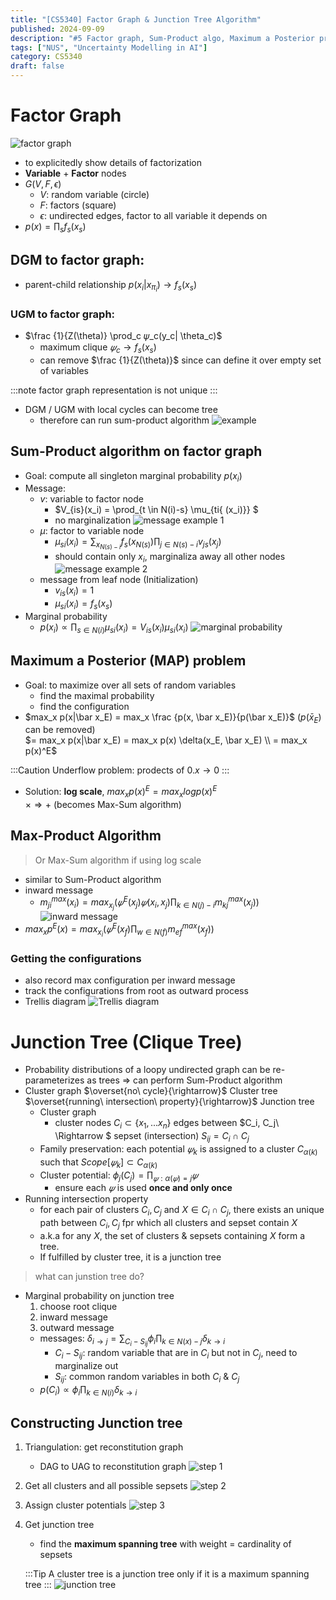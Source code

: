```yaml
---
title: "[CS5340] Factor Graph & Junction Tree Algorithm"
published: 2024-09-09
description: "#5 Factor graph, Sum-Product algo, Maximum a Posterior problem, Junction tree"
tags: ["NUS", "Uncertainty Modelling in AI"]
category: CS5340
draft: false
---
```


# Factor Graph
![factor graph](factor_graph.png)
- to explicitedly show details of factorization
- **Variable** + **Factor** nodes
- $G(V, F, \epsilon)$
    - $V$: random variable (circle)
    - $F$: factors (square)
    - $\epsilon$: undirected edges, factor to all variable it depends on
- $p(x) = \prod_s f_s(x_s)$

## DGM to factor graph:
- parent-child relationship $p(x_i|x_{\pi_i}) \rightarrow f_s(x_s)$

### UGM to factor graph: 
- $\frac {1}{Z(\theta)} \prod_c 𝜓_c(y_c| \theta_c)$
    - maximum clique $𝜓_c \rightarrow f_s(x_s)$
    - can remove $\frac {1}{Z(\theta)}$ since can define it over empty set of variables

:::note
factor graph representation is not unique
:::
- DGM / UGM with local cycles can become tree
    - therefore can run sum-product algorithm
    ![example](example.png)

## Sum-Product algorithm on factor graph
- Goal: compute all singleton marginal probability $p(x_i)$
- Message:
    - $v$: variable to factor node
        - $V_{is}(x_i) = \prod_{t \in N(i)-s} \mu_{ti{ (x_i)}} $
        - no marginalization
        ![message example 1](message_example_1.png)
    - $\mu$: factor to variable node
        - $\mu_{si}(x_i) = \sum_{x_{N(s)-i}} f_s(x_{N(s)}) \prod_{j \in N(s)-i} v_{js}(x_j)$
        - should contain only $x_i$, marginaliza away all other nodes
        ![message example 2](message_example_2.png)
    - message from leaf node (Initialization)
        - $v_{is}(x_i)=1$
        - $\mu_{si}(x_i) = f_s(x_s)$
- Marginal probability
    - $p(x_i) \propto \prod_{s \in N(i)} \mu_{si}(x_i) = V_{is}(x_i)\mu_{si}(x_i)$
    ![marginal probability](marginal_prob.png)

## Maximum a Posterior (MAP) problem
- Goal: to maximize over all sets of random variables
    - find the maximal probability
    - find the configuration
- $max_x p(x|\bar x_E) = max_x \frac {p(x, \bar x_E)}{p(\bar x_E)}$ ($p(\bar x_E)$ can be removed)  
    $= max_x p(x|\bar x_E) = max_x p(x) \delta(x_E, \bar x_E) \\ = max_x p(x)^E$

:::Caution
Underflow problem: prodects of $0.x \rightarrow 0$
:::
- Solution: **log scale**, $max_x p(x)^E = max_x log p(x)^E$  
    $\times \Rightarrow +$ (becomes Max-Sum algorithm)
## Max-Product Algorithm
> Or Max-Sum algorithm if using log scale
- similar to Sum-Product algorithm
- inward message
    - $m_{ji}^{max}(x_i) = max_{x_j}(𝜓^E(x_j)𝜓(x_i,x_j) \prod_{k \in {N(j)-i}} m_{kj}^{max}(x_j))$
    ![inward message](inward_message.png)
- $max_x p^E(x) = max_{x_i} (𝜓^E(x_f) \prod_{w \in N(f)} m_{ef}^{max} (x_f))$
### Getting the configurations
- also record max configuration per inward message
- track the configurations from root as outward process
- Trellis diagram
![Trellis diagram](trellis_diagram.png)

# Junction Tree (Clique Tree)
- Probability distributions of a loopy undirected graph can be re-parameterizes as trees $\Rightarrow$ can perform Sum-Product algorithm
- Cluster graph $\overset{no\ cycle}{\rightarrow}$ Cluster tree $\overset{running\ intersection\ property}{\rightarrow}$ Junction tree
    - Cluster graph
        - cluster nodes $C_i \subset \{ x_1, ... x_n\}$
        edges between $C_i, C_j\ \Rightarrow $ sepset (intersection) $S_{ij} = C_i \cap C_j$
    - Family preservation: each potential $𝜓_k$ is assigned to a cluster $C_{\alpha (k)}$ such that $Scope[𝜓_k] \subset C_{\alpha (k)}$ 
    - Cluster potential: $\phi_j (C_j) = \prod_{𝜓: \alpha(𝜓)=j}𝜓$
        - ensure each $𝜓$ is used **once and only once**
- Running intersection property
    - for each pair of clusters $C_i, C_j$ and $X \in C_i \cap C_j$, there exists an unique path between $C_i, C_j$ fpr which all clusters and sepset contain $X$
    - a.k.a for any $X$, the set of clusters & sepsets containing $X$ form a tree.
    - If fulfilled by cluster tree, it is a junction tree
> what can junstion tree do?
- Marginal probability on junction tree
    1. choose root clique
    2. inward message
    3. outward message
    - messages: $\delta_{i \rightarrow j} = \sum_{C_i - S_{ij}} \phi_i \prod_{k \in N(x)-j} \delta_{k \rightarrow i}$
        - $C_i - S_{ij}$: random variable that are in $C_i$ but not in $C_j$, need to marginalize out
        - $S_{ij}$: common random variables in both $C_i$ & $C_j$
    - $p(C_i) \propto \phi_i \prod_{k \in N(i)} \delta_{k \rightarrow i}$

## Constructing Junction tree
1. Triangulation: get reconstitution graph
    - DAG to UAG to reconstitution graph
    ![step 1](step_1.png)
2. Get all clusters and all possible sepsets 
    ![step 2](step_2.png)
3. Assign cluster potentials
    ![step 3](step_3.png)
4. Get junction tree
    - find the **maximum spanning tree** with weight $=$ cardinality of sepsets

    :::Tip
    A cluster tree is a junction tree only if it is a maximum spanning tree
    :::
    ![junction tree](final.png) 
